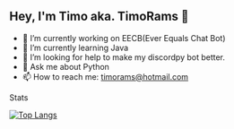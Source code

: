 ## Hey, I'm Timo aka. TimoRams 👋


- 🔭 I’m currently working on EECB(Ever Equals Chat Bot)
- 🌱 I’m currently learning Java
- 🤔 I’m looking for help to make my discordpy bot better.
- 💬 Ask me about Python
- 📫 How to reach me: timorams@hotmail.com

Stats

[![Top Langs](https://github-readme-stats.vercel.app/api?username=anuraghazra)](https://github.com/anuraghazra/github-readme-stats)
